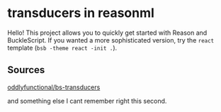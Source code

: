 # transducers in reasonml

Hello! This project allows you to quickly get started with Reason and BuckleScript. If you wanted a more sophisticated version, try the `react` template (`bsb -theme react -init .`).

## Sources

[oddlyfunctional/bs-transducers](https://github.com/oddlyfunctional/bs-transducers)

and something else I cant remember right this second.
